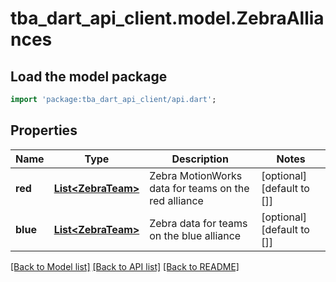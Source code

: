 # tba_dart_api_client.model.ZebraAlliances

## Load the model package
```dart
import 'package:tba_dart_api_client/api.dart';
```

## Properties
Name | Type | Description | Notes
------------ | ------------- | ------------- | -------------
**red** | [**List&lt;ZebraTeam&gt;**](ZebraTeam.md) | Zebra MotionWorks data for teams on the red alliance | [optional] [default to []]
**blue** | [**List&lt;ZebraTeam&gt;**](ZebraTeam.md) | Zebra data for teams on the blue alliance | [optional] [default to []]

[[Back to Model list]](../README.md#documentation-for-models) [[Back to API list]](../README.md#documentation-for-api-endpoints) [[Back to README]](../README.md)


